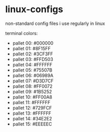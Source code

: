 # linux-configs
non-standard config files i use regularly in linux

terminal colors:
- pallet 00: #000000
- pallet 01: #8F15FF
- pallet 02: #3CF3FF
- pallet 03: #FFD503
- pallet 04: #FFFFFF
- pallet 05: #75507B
- pallet 06: #06989A
- pallet 07: #D3D7CF
- pallet 08: #FF0072
- pallet 09: #1B5252
- pallet 10: #FF00A8
- pallet 11: #FFFFFF
- pallet 12: #729FCF
- pallet 13: #FFFFFF
- pallet 14: #34E2E2
- pallet 15: #EEEEEC
